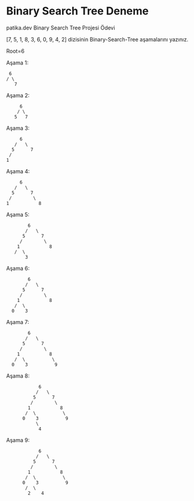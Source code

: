 # Binary Search Tree Deneme
 patika.dev Binary Search Tree Projesi Ödevi 

[7, 5, 1, 8, 3, 6, 0, 9, 4, 2] dizisinin Binary-Search-Tree aşamalarını yazınız.

Root=6

Aşama 1:

     6
    / \
       7   
  

Aşama 2: 
 
         6
        / \
       5   7 
			 
       

Aşama 3:

         6
       /   \
      5      7   
     /        
    1           

 
 

Aşama 4:

         6
       /   \
      5      7   
     /        \
    1           8




Aşama 5:

         	6
	       /   \
	      5      7   
	     /        \
	    1           8
	   /  \
	       3

Aşama 6:

         	6
	       /   \
	      5      7   
	     /        \
	    1           8
	   /  \
	  0    3
	
	

Aşama 7:

         	6
	       /   \
	      5      7   
	     /        \
	    1           8
	   /  \          \
	  0    3          9


Aşama 8:

	         	6
		       /   \
		      5      7   
		     /        \
		    1           8
		   /  \          \
		  0    3          9
	           \
	            4

Aşama 9:

	         	6
		       /   \
		      5      7   
		     /        \
		    1           8
		   /  \          \
		  0    3          9
           /  \
            2    4

					 
